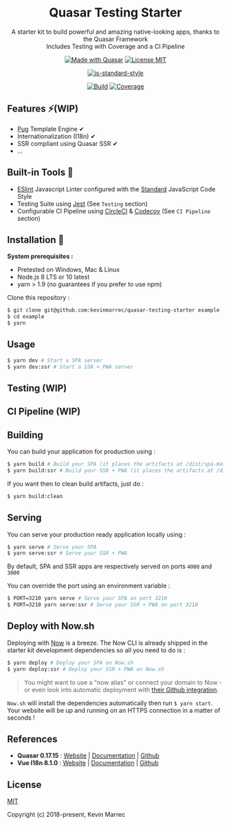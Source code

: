 <div align="center">

# Quasar Testing Starter

A starter kit to build powerful and amazing native-looking apps, thanks to the Quasar Framework  
Includes Testing with Coverage and a CI Pipeline

</div>

<div align="center">

[![Made with Quasar](https://img.shields.io/badge/made%20with-Quasar-blue.svg?style=for-the-badge)](https://github.com/quasarframework/quasar)
[![License MIT](https://img.shields.io/github/license/kevinmarrec/quasar-testing-starter.svg?style=for-the-badge)](https://opensource.org/licenses/MIT)

</div>

<div align="center">

[![js-standard-style](https://cdn.rawgit.com/standard/standard/master/badge.svg)](https://github.com/standard/standard)

[![Build](https://img.shields.io/circleci/project/github/kevinmarrec/quasar-testing-starter/master.svg?style=for-the-badge)](https://circleci.com/gh/kevinmarrec/quasar-testing-starter/tree/master)
[![Coverage](https://img.shields.io/codecov/c/github/kevinmarrec/quasar-testing-starter/master.svg?style=for-the-badge)](https://codecov.io/gh/kevinmarrec/quasar-testing-starter/branch/master)

</div>

## Features ⚡️(WIP)

- [Pug](https://github.com/pugjs/pug) Template Engine ✔
- Internationalization (I18n) ✔
- SSR compliant using Quasar SSR ✔
- ...

## Built-in Tools 🔨

- [ESlint](https://github.com/eslint/eslint) Javascript Linter configured with the [Standard](https://github.com/standard/standard) JavaScript Code Style
- Testing Suite using [Jest](https://github.com/facebook/jest)  (See `Testing` section)
- Configurable CI Pipeline using [CircleCI](https://circleci.com/) &  [Codecov](https://codecov.io)  (See `CI Pipeline` section)

## Installation 🔧 

**System prerequisites :**
- Pretested on Windows, Mac & Linux
- Node.js 8 LTS or 10 latest
- yarn > 1.9 (no guarantees if you prefer to use npm)

Clone this repository :
```bash
$ git clone git@github.com:kevinmarrec/quasar-testing-starter example
$ cd example
$ yarn
```

## Usage

```bash
$ yarn dev # Start a SPA server
$ yarn dev:ssr # Start a SSR + PWA server
```

## Testing (WIP)

## CI Pipeline (WIP)

## Building

You can build your application for production using :

```bash
$ yarn build # Build your SPA (it places the artifacts at /dist/spa-mat)
$ yarn build:ssr # Build your SSR + PWA (it places the artifacts at /dist/ssr-mat)
```

If you want then to clean build artifacts, just do :
```bash
$ yarn build:clean
```

## Serving

You can serve your production ready application locally using :

```bash
$ yarn serve # Serve your SPA
$ yarn serve:ssr # Serve your SSR + PWA
```

By default, SPA and SSR apps are respectively served on ports `4000` and `3000`

You can override the port using an environment variable :
```bash
$ PORT=3210 yarn serve # Serve your SPA on port 3210
$ PORT=3210 yarn serve:ssr # Serve your SSR + PWA on port 3210
```

## Deploy with Now.sh

Deploying with [Now](https://zeit.co/now) is a breeze. The Now CLI is already shipped in the starter kit development dependencies so all you need to do is :

```bash
$ yarn deploy # Deploy your SPA on Now.sh
$ yarn deploy:ssr # Deploy your SSR + PWA on Now.sh
```

> You might want to use a "now alias" or connect your domain to Now - or even look into automatic deployment with [their Github integration](https://zeit.co/blog/now-for-github).

`Now.sh` will install the dependencies automatically then run `$ yarn start`. Your website will be up and running on an HTTPS connection in a matter of seconds !

## References
* **Quasar 0.17.15** : [Website](https://quasar-framework.org) | [Documentation](https://quasar-framework.org/guide) | [Github](https://github.com/quasarframework/quasar)
* **Vue I18n 8.1.0** : [Website](https://kazupon.github.io/vue-i18n) | [Documentation](https://kazupon.github.io/vue-i18n/guide/started.html) | [Github](https://github.com/kazupon/vue-i18n)

## License

[MIT](https://opensource.org/licenses/MIT)

Copyright (c) 2018-present, Kevin Marrec
